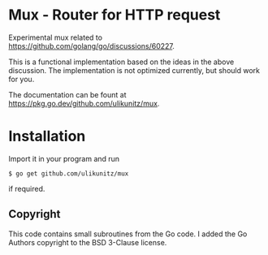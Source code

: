 # Mux - Router for HTTP request

Experimental mux related to https://github.com/golang/go/discussions/60227.

This is a functional implementation based on the ideas in the above discussion.
The implementation is not optimized currently, but should work for you.

The documentation can be fount at https://pkg.go.dev/github.com/ulikunitz/mux.

# Installation

Import it in your program and run
```
$ go get github.com/ulikunitz/mux
````
if required.

## Copyright

This code contains small subroutines from the Go code. I added the Go
Authors copyright to the BSD 3-Clause license.
